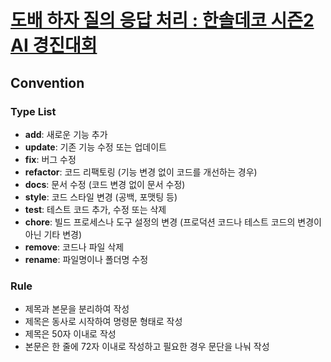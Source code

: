# [도배 하자 질의 응답 처리 : 한솔데코 시즌2 AI 경진대회](https://dacon.io/competitions/official/236216/overview/description)

## Convention

### Type List

- **add**: 새로운 기능 추가
- **update**: 기존 기능 수정 또는 업데이트
- **fix**: 버그 수정
- **refactor**: 코드 리팩토링 (기능 변경 없이 코드를 개선하는 경우)
- **docs**: 문서 수정 (코드 변경 없이 문서 수정)
- **style**: 코드 스타일 변경 (공백, 포맷팅 등)
- **test**: 테스트 코드 추가, 수정 또는 삭제
- **chore**: 빌드 프로세스나 도구 설정의 변경 (프로덕션 코드나 테스트 코드의 변경이 아닌 기타 변경)
- **remove**: 코드나 파일 삭제
- **rename**: 파일명이나 폴더명 수정

### Rule

- 제목과 본문을 분리하여 작성
- 제목은 동사로 시작하여 명령문 형태로 작성
- 제목은 50자 이내로 작성
- 본문은 한 줄에 72자 이내로 작성하고 필요한 경우 문단을 나눠 작성